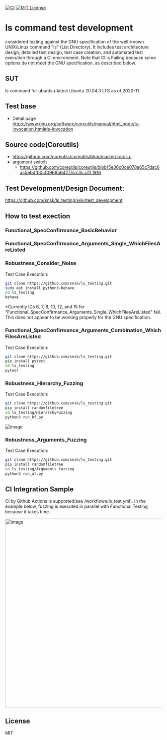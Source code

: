 [![CI](https://github.com/snsk/ls_testing/actions/workflows/ls_test.yml/badge.svg)](https://github.com/snsk/ls_testing/actions/workflows/ls_test.yml)
[![MIT License](http://img.shields.io/badge/license-MIT-blue.svg?style=flat)](LICENSE)

# ls command test development

considered testing against the GNU specification of the well-known UNIX/Linux command "ls" (List Directory). It includes test architecture design, detailed test design, test case creation, and automated test execution through a CI environment. Note that CI is Failing because some options do not meet the GNU specification, as described below.

## SUT
ls command for ubuntsu-latest Ubuntu 20.04.3 LTS as of 2020-11

## Test base
* Detail page https://www.gnu.org/software/coreutils/manual/html_node/ls-invocation.html#ls-invocation

## Source code(Coreutils)
* https://github.com/coreutils/coreutils/blob/master/src/ls.c
* argument switch
    * https://github.com/coreutils/coreutils/blob/5e36c0ce078a65c7dac6ac5ebdfb0cf096856427/src/ls.c#L1916

## Test Development/Design Document:

https://github.com/snsk/ls_testing/wiki/test_development

## How to test exection

### Functional_SpecConfirmance_BasicBehavior
### Functional_SpecConfirmance_Arguments_Single_WhichFilesAreListed
### Robustness_Consider_Noise

Test Case Execution:
```sh
git clone https://github.com/snsk/ls_testing.git
sudo apt install python3-behave
cd ls_testing
behave
```
*Currently IDs 6, 7, 8, 10, 12, and 15 for "Functional_SpecConfirmance_Arguments_Single_WhichFilesAreListed" fail. This does not appear to be working properly for the GNU specification.

### Functional_SpecConfirmance_Arguments_Combination_WhichFilesAreListed

Test Case Execution:
```sh
git clone https://github.com/snsk/ls_testing.git
pip install pytest
cd ls_testing
pytest
```

### Robustness_Hierarchy_Fuzzing

Test Case Execution:
```sh
git clone https://github.com/snsk/ls_testing.git
pip install randomfiletree
cd ls_testing/HierarchyFuzzing
python3 run_hf.py
```

![image](https://user-images.githubusercontent.com/462430/184812739-337c471d-a366-47ce-bf31-0bb1b68794dd.png)

### Robustness_Arguments_Fuzzing

Test Case Execution:
```sh
git clone https://github.com/snsk/ls_testing.git
pip install randomfiletree
cd ls_testing/Arguments_fuzzing
python3 run_af.py
```


## CI Integration Sample

CI by Github Actions is supported(see /workflows/ls_test.yml). In the example below, fuzzing is executed in parallel with Functional Testing because it takes time.

<img width="606" alt="image" src="https://user-images.githubusercontent.com/462430/187053537-b66bae6f-425e-4688-b118-93ab57ec3df1.png">

## License
MIT
